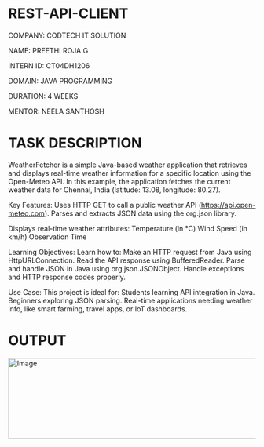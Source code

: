 # REST-API-CLIENT

COMPANY: CODTECH IT SOLUTION

NAME: PREETHI ROJA G

INTERN ID: CT04DH1206

DOMAIN: JAVA PROGRAMMING

DURATION: 4 WEEKS

MENTOR: NEELA SANTHOSH

# TASK DESCRIPTION

WeatherFetcher is a simple Java-based weather application that retrieves and displays real-time weather information for a specific location using the Open-Meteo API. In this example, the application fetches the current weather data for Chennai, India (latitude: 13.08, longitude: 80.27).

Key Features:
Uses HTTP GET to call a public weather API (https://api.open-meteo.com).
Parses and extracts JSON data using the org.json library.

Displays real-time weather attributes:
Temperature (in °C)
Wind Speed (in km/h)
Observation Time

Learning Objectives:
Learn how to:
Make an HTTP request from Java using HttpURLConnection.
Read the API response using BufferedReader.
Parse and handle JSON in Java using org.json.JSONObject.
Handle exceptions and HTTP response codes properly.

Use Case:
This project is ideal for:
Students learning API integration in Java.
Beginners exploring JSON parsing.
Real-time applications needing weather info, like smart farming, travel apps, or IoT dashboards.

# OUTPUT

<img width="533" height="165" alt="Image" src="https://github.com/user-attachments/assets/dc250e1a-0a0a-49f6-8e96-5ecffda30743" />
